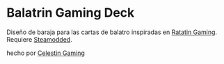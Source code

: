 # Balatrin Gaming Deck
Diseño de baraja para las cartas de balatro inspiradas en [Ratatin Gaming](https://www.youtube.com/@RatatinGaming). Requiere [Steamodded](https://github.com/Steamopollys/Steamodded).


hecho por [Celestin Gaming](https://x.com/CG64_oficial)
